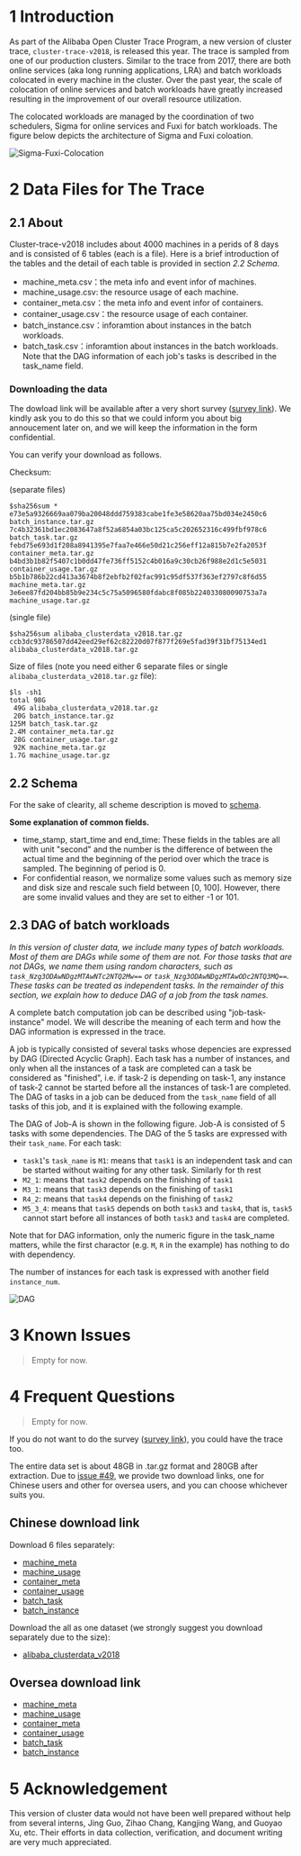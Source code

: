 
# 1 Introduction

As part of the Alibaba Open Cluster Trace Program, a new version of cluster trace, `cluster-trace-v2018`, is released this year. The trace is sampled from one of our production clusters. Similar to the trace from 2017, there are both online services (aka long running applications, LRA) and batch workloads colocated in every machine in the cluster. Over the past year, the scale of colocation of online services and batch workloads have greatly increased resulting in the improvement of our overall resource utilization.

The colocated workloads are managed by the coordination of two schedulers, Sigma for online services and Fuxi for batch workloads. The figure below depicts the architecture of Sigma and Fuxi coloation.

![Sigma-Fuxi-Colocation](./sigma-fuxi-collocation.jpg)

# 2 Data Files for The Trace

## 2.1 About

Cluster-trace-v2018 includes about 4000 machines in a perids of 8 days and is consisted of 6 tables (each is a file). Here is a brief introduction of the tables and the detail of each table is provided in section *2.2 Schema*.

* machine_meta.csv：the meta info and event infor of machines.
* machine_usage.csv: the resource usage of each machine.
* container_meta.csv：the meta info and event infor of containers.
* container_usage.csv：the resource usage of each container.
* batch_instance.csv：inforamtion about instances in the batch workloads.
* batch_task.csv：inforamtion about instances in the batch workloads. Note that the DAG information of each job's tasks is described in the task_name field.

### Downloading the data

The dowload link will be available after a very short survey ([survey link](http://alibabadeveloper.mikecrm.com/BdJtacN)). We kindly ask you to do this so that we could inform you about big annoucement later on, and we will keep the information in the form confidential.

You can verify your download as follows.

Checksum:

(separate files)
```
$sha256sum *
e73e5a9326669aa079ba20048ddd759383cabe1fe3e58620aa75bd034e2450c6  batch_instance.tar.gz
7c4b32361bd1ec2083647a8f52a6854a03bc125ca5c202652316c499fbf978c6  batch_task.tar.gz
febd75e693d1f208a8941395e7faa7e466e50d21c256eff12a815b7e2fa2053f  container_meta.tar.gz
b4bd3b1b82f5407c1b0dd47fe736ff5152c4b016a9c30cb26f988e2d1c5e5031  container_usage.tar.gz
b5b1b786b22cd413a3674b8f2ebfb2f02fac991c95df537f363ef2797c8f6d55  machine_meta.tar.gz
3e6ee87fd204bb85b9e234c5c75a5096580fdabc8f085b224033080090753a7a  machine_usage.tar.gz
```

(single file)
```
$sha256sum alibaba_clusterdata_v2018.tar.gz
ccb3dc93786507dd42eed29ef62c82220d07f877f269e5fad39f31bf75134ed1  alibaba_clusterdata_v2018.tar.gz
```

Size of files (note you need either 6 separate files or single `alibaba_clusterdata_v2018.tar.gz` file):
```
$ls -sh1
total 98G
 49G alibaba_clusterdata_v2018.tar.gz
 20G batch_instance.tar.gz
125M batch_task.tar.gz
2.4M container_meta.tar.gz
 28G container_usage.tar.gz
 92K machine_meta.tar.gz
1.7G machine_usage.tar.gz
```

## 2.2 Schema

For the sake of clearity, all scheme description is moved to [schema](./schema.txt).

**Some explanation of common fields.**

* time_stamp, start_time and end_time: These fields in the tables are all with unit "second" and the number is the difference of between the actual time and the beginning of the period over which the trace is sampled. The beginning of period is 0.
* For confidential reason, we normalize some values such as memory size and disk size and rescale such field between [0, 100]. However, there are some invalid values and they are set to either -1 or 101.

## 2.3 DAG of batch workloads

*In this version of cluster data, we include many types of batch workloads. Most of them are DAGs while some of them are not. For those tasks that are not DAGs, we name them using random characters, such as `task_Nzg3ODAwNDgzMTAwNTc2NTQ2Mw==` or `task_Nzg3ODAwNDgzMTAwODc2NTQ3MQ==`. These tasks can be treated as independent tasks. In the remainder of this section, we explain how to deduce DAG of a job from the task names.*

A complete batch computation job can be described using "job-task-instance" model. We will describe the meaning of each term and how the DAG information is expressed in the trace.

A job is typically consisted of several tasks whose depencies are expressed by DAG (Directed Acyclic Graph). Each task has a number of instances, and only when all the instances of a task are completed can a task be considered as "finished", i.e. if task-2 is depending on task-1, any instance of task-2 cannot be started before all the instances of task-1 are completed. The DAG of tasks in a job can be deduced from the `task_name` field of all tasks of this job, and it is explained with the following example.

The DAG of Job-A is shown in the following figure. Job-A is consisted of 5 tasks with some dependencies. The DAG of the 5 tasks are expressed with their `task_name`. For each task:

* `task1`'s `task_name` is `M1`: means that `task1` is an independent task and can be started without waiting for any other task. Similarly for th rest
* `M2_1`: means that `task2` depends on the finishing of `task1`
* `M3_1`: means that `task3` depends on the finishing of `task1`
* `R4_2`: means that `task4` depends on the finishing of `task2`
* `M5_3_4`: means that `task5` depends on both `task3` and `task4`, that is, `task5` cannot start before all instances of both `task3` and `task4` are completed.

Note that for DAG information, only the numeric figure in the task_name matters, while the first charactor (e.g. `M`, `R` in the example) has nothing to do with dependency.

The number of instances for each task is expressed with another field `instance_num`.

![DAG](./DAG.png)

# 3 Known Issues

> Empty for now.

# 4 Frequent Questions

> Empty for now.

If you do not want to do the survey ([survey link](http://alibabadeveloper.mikecrm.com/BdJtacN)), you could have the trace too.

The entire data set is about 48GB in .tar.gz format and 280GB after extraction. Due to [issue #49](https://github.com/alibaba/clusterdata/issues/49), we provide two download links, one for Chinese users and other for oversea users, and you can choose whichever suits you.

## Chinese download link

Download 6 files separately:

* [machine_meta](http://clusterdata2018pubcn.oss-cn-beijing.aliyuncs.com/machine_meta.tar.gz)
* [machine_usage](http://clusterdata2018pubcn.oss-cn-beijing.aliyuncs.com/machine_usage.tar.gz)
* [container_meta](http://clusterdata2018pubcn.oss-cn-beijing.aliyuncs.com/container_meta.tar.gz)
* [container_usage](http://clusterdata2018pubcn.oss-cn-beijing.aliyuncs.com/container_usage.tar.gz)
* [batch_task](http://clusterdata2018pubcn.oss-cn-beijing.aliyuncs.com/batch_task.tar.gz)
* [batch_instance](http://clusterdata2018pubcn.oss-cn-beijing.aliyuncs.com/batch_instance.tar.gz)

Download the all as one dataset (we strongly suggest you download separately due to the size):

* [alibaba_clusterdata_v2018](http://clusterdata2018pubcn.oss-cn-beijing.aliyuncs.com/alibaba_clusterdata2018.tar.gz)

## Oversea download link

* [machine_meta](http://clusterdata2018pubus.oss-us-west-1.aliyuncs.com/machine_meta.tar.gz)
* [machine_usage](http://clusterdata2018pubus.oss-us-west-1.aliyuncs.com/machine_usage.tar.gz)
* [container_meta](http://clusterdata2018pubus.oss-us-west-1.aliyuncs.com/container_meta.tar.gz)
* [container_usage](http://clusterdata2018pubus.oss-us-west-1.aliyuncs.com/container_usage.tar.gz)
* [batch_task](http://clusterdata2018pubus.oss-us-west-1.aliyuncs.com/batch_task.tar.gz)
* [batch_instance](http://clusterdata2018pubus.oss-us-west-1.aliyuncs.com/batch_instance.tar.gz)
  
# 5 Acknowledgement

This version of cluster data would not have been well prepared without help from several interns, Jing Guo, Zihao Chang, Kangjing Wang, and Guoyao Xu, etc. Their efforts in data collection, verification, and document writing are very much appreciated.
